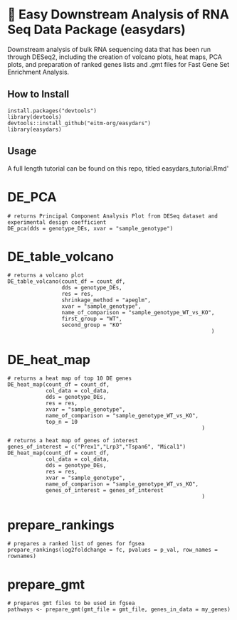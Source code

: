 # :dna: Easy Downstream Analysis of RNA Seq Data Package (easydars) 
Downstream analysis of bulk RNA sequencing data that has been run through DESeq2, including the creation of volcano plots, heat maps, PCA plots, and preparation of ranked genes lists and .gmt files for Fast Gene Set Enrichment Analysis.

## How to Install
```
install.packages("devtools")
library(devtools)
devtools::install_github("eitm-org/easydars")
library(easydars)
```
## Usage
A full length tutorial can be found on this repo, titled easydars_tutorial.Rmd'

# DE_PCA
```
# returns Principal Component Analysis Plot from DESeq dataset and experimental design coefficient
DE_pca(dds = genotype_DEs, xvar = "sample_genotype")
```
# DE_table_volcano
```
# returns a volcano plot 
DE_table_volcano(count_df = count_df,
                 dds = genotype_DEs,
                 res = res,
                 shrinkage_method = "apeglm",
                 xvar = "sample_genotype",
                 name_of_comparison = "sample_genotype_WT_vs_KO",
                 first_group = "WT",
                 second_group = "KO"
                                                                )
```
# DE_heat_map
```
# returns a heat map of top 10 DE genes
DE_heat_map(count_df = count_df,
            col_data = col_data,
            dds = genotype_DEs,
            res = res,
            xvar = "sample_genotype",
            name_of_comparison = "sample_genotype_WT_vs_KO",
            top_n = 10
                                                             )

# returns a heat map of genes of interest
genes_of_interest = c("Prex1","Lrp3","Tspan6", "Mical1")
DE_heat_map(count_df = count_df,
            col_data = col_data,
            dds = genotype_DEs,
            res = res,
            xvar = "sample_genotype",
            name_of_comparison = "sample_genotype_WT_vs_KO",
            genes_of_interest = genes_of_interest
                                                             )
```
# prepare_rankings
```
# prepares a ranked list of genes for fgsea
prepare_rankings(log2foldchange = fc, pvalues = p_val, row_names = rownames)
```
# prepare_gmt
```
# prepares gmt files to be used in fgsea
pathways <- prepare_gmt(gmt_file = gmt_file, genes_in_data = my_genes)
```
